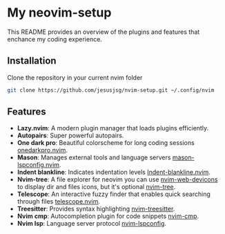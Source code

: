 # My neovim-setup

This README provides an overview of the plugins and features that enchance my coding experience.

## Installation

Clone the repository in your current nvim folder

```bash
git clone https://github.com/jesusjsg/nvim-setup.git ~/.config/nvim
```

## Features

- **Lazy.nvim**: A modern plugin manager that loads plugins efficiently.
- **Autopairs**: Super powerful autopairs.
- **One dark pro**: Beautiful colorscheme for long coding sessions [onedarkpro.nvim](https://github.com/olimorris/onedarkpro.nvim). 
- **Mason**: Manages external tools and language servers [mason-lspconfig.nvim](https://github.com/williamboman/mason-lspconfig.nvim).
- **Indent blankline**: Indicates indentation levels [Indent-blankline.nvim](https://github.com/lukas-reineke/indent-blankline.nvim).
- **Nvim-tree**: A file explorer for neovim you can use [nvim-web-devicons](https://github.com/nvim-tree/nvim-web-devicons) to display dir and files icons, but it's optional [nvim-tree](https://github.com/nvim-tree/nvim-tree.lua).
- **Telescope**: An interactive fuzzy finder that enables quick searching through files [telescope.nvim](https://github.com/nvim-telescope/telescope.nvim).
- **Treesitter**: Provides syntax highlighting [nvim-treesitter](https://github.com/nvim-treesitter/nvim-treesitter).
- **Nvim cmp**: Autocompletion plugin for code snippets [nvim-cmp](https://github.com/hrsh7th/nvim-cmp).
- **Nvim lsp**: Language server protocol [nvim-lspconfig](https://github.com/neovim/nvim-lspconfig).
